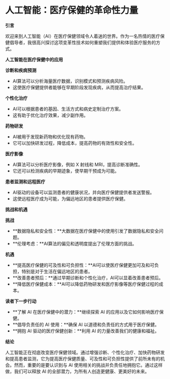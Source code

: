 # 人工智能：医疗保健的革命性力量

**引言**

欢迎来到人工智能（AI）在医疗保健领域令人着迷的世界。作为一名热情的医疗保健倡导者，我很高兴探讨这项变革性技术如何重塑我们提供和体验医疗服务的方式。

**人工智能在医疗保健中的应用**

**诊断和疾病预测**

* AI算法可以分析海量医疗数据，识别模式和预测疾病风险。
* 这使医疗保健提供者能够在早期阶段发现疾病，从而提高治疗结果。

**个性化治疗**

* AI可以根据患者的基因、生活方式和病史定制治疗方案。
* 这有助于优化治疗效果，减少副作用。

**药物研发**

* AI被用于发现新药物和优化现有药物。
* 它可以加快研发过程，降低成本，提高药物的有效性和安全性。

**医疗影像**

* AI算法可以分析医疗影像，例如 X 射线和 MRI，提高诊断准确性。
* 它还可以检测疾病的早期迹象，使早期干预成为可能。

**患者监测和远程医疗**

* AI驱动的设备可以监测患者的健康状况，并向医疗保健提供者发送警报。
* 这使远程医疗成为可能，为偏远地区的患者提供医疗保健。

**挑战和机遇**

**挑战**

* **数据隐私和安全性：**大数据在医疗保健中的使用引发了数据隐私和安全问题。
* **伦理考虑：**AI算法的偏见和透明度提出了伦理方面的挑战。

**机遇**

* **提高医疗保健的可及性和可负担性：**AI可以使医疗保健更加可及和可负担，特别是对于生活在偏远地区的患者。
* **改善患者预后：**通过早期诊断和个性化治疗，AI可以显着改善患者预后。
* **降低医疗保健成本：**AI可以降低药物研发和医疗影像等医疗保健过程的成本。

**读者下一步行动**

* **了解 AI 在医疗保健中的潜力：**继续探索 AI 的应用以及它如何影响医疗保健。
* **倡导负责任的 AI 使用：**确保 AI 以道德和负责任的方式用于医疗保健。
* **拥抱 AI 驱动的医疗保健创新：**利用 AI 的力量改善我们的健康和福祉。

**结论**

人工智能正在彻底改变医疗保健领域。通过增强诊断、个性化治疗、加快药物研发和提高患者监测，它为提高医疗保健质量、可及性和可负担性提供了前所未有的机会。然而，重要的是要认识到与 AI 使用相关的挑战并负责任地拥抱它。通过这样做，我们可以释放 AI 的全部潜力，为所有人创造更健康、更美好的未来。
